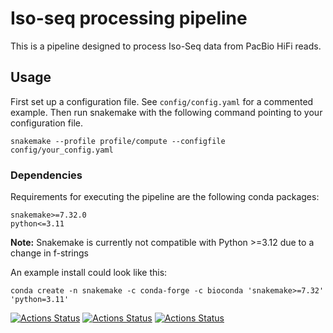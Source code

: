 # Iso-seq processing pipeline

This is a pipeline designed to process Iso-Seq data from PacBio HiFi reads.

## Usage

First set up a configuration file. See `config/config.yaml` for a commented example. 
Then run snakemake with the following command pointing to your configuration file.
```
snakemake --profile profile/compute --configfile config/your_config.yaml
```

### Dependencies
Requirements for executing the pipeline are the following conda packages:
```
snakemake>=7.32.0
python<=3.11
```
**Note:**
Snakemake is currently not compatible with Python >=3.12 due to a change in f-strings

An example install could look like this:
```
conda create -n snakemake -c conda-forge -c bioconda 'snakemake>=7.32' 'python=3.11'
```


[![Actions Status](https://github.com/mrvollger/SmkTemplate/workflows/CI/badge.svg)](https://github.com/mrvollger/SmkTemplate/actions)
[![Actions Status](https://github.com/mrvollger/SmkTemplate/workflows/Linting/badge.svg)](https://github.com/mrvollger/SmkTemplate/actions)
[![Actions Status](https://github.com/mrvollger/SmkTemplate/workflows/black/badge.svg)](https://github.com/mrvollger/SmkTemplate/actions)
